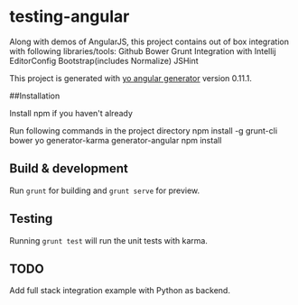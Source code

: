 # testing-angular

Along with demos of AngularJS, this project contains out of box integration with following libraries/tools:
Github
Bower
Grunt
Integration with Intellij
EditorConfig
Bootstrap(includes Normalize)
JSHint

This project is generated with [yo angular generator](https://github.com/yeoman/generator-angular)
version 0.11.1.

##Installation

Install npm if you haven't already

Run following commands in the project directory
npm install -g grunt-cli bower yo generator-karma generator-angular
npm install

## Build & development

Run `grunt` for building and `grunt serve` for preview.

## Testing

Running `grunt test` will run the unit tests with karma.


## TODO
Add full stack integration example with Python as backend.
